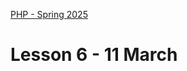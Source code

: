 [PHP - Spring 2025](https://github.com/arturomorarioja-kea/WD_PHP_F25/blob/main/README.md)

# Lesson 6 - 11 March

[--> I need an exercise on Apache. Fish from Fronter]: #

[## In-class exercises]: #

[### Sessions]: #
[Rework the language cookies exercises with sessions instead of cookies.]: #

[Solution(https://github.com/arturomorarioja/php_sessions_lang.git)]: #

[## Homework]: #
[Check out these slides:]: #
[- Sessions in **PHP Syntax**]: #
[- **Web Servers** and **Apache Web Server**]: #
[Check out these code samples:]: #
[- Sessions(https://github.com/arturomorarioja/php_sessions)]: #
[Check out these code samples:]: #
[- Sessions(https://github.com/arturomorarioja/php_sessions)]: #
